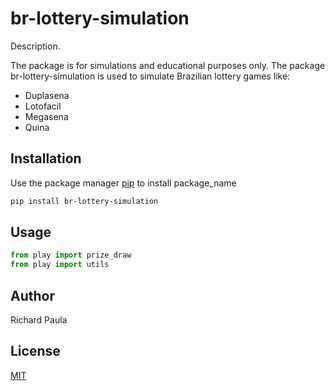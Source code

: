 # br-lottery-simulation

Description.

The package is for simulations and educational purposes only. The package br-lottery-simulation is used to simulate Brazilian lottery games like:

- Duplasena
- Lotofacil
- Megasena
- Quina

## Installation

Use the package manager [pip](https://pip.pypa.io/en/stable/) to install package_name

```bash
pip install br-lottery-simulation
```

## Usage

```python
from play import prize_draw
from play import utils
```

## Author

Richard Paula

## License

[MIT](https://choosealicense.com/licenses/mit/)

